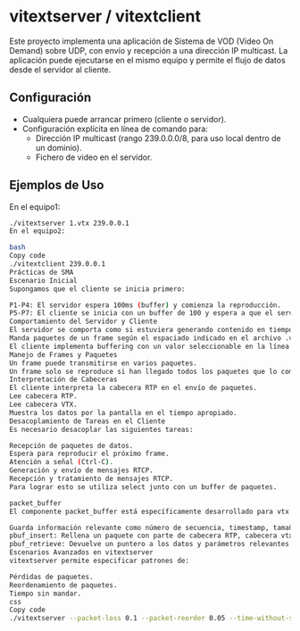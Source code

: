 # vitextserver / vitextclient

Este proyecto implementa una aplicación de Sistema de VOD (Video On Demand) sobre UDP, con envío y recepción a una dirección IP multicast. La aplicación puede ejecutarse en el mismo equipo y permite el flujo de datos desde el servidor al cliente.

## Configuración

- Cualquiera puede arrancar primero (cliente o servidor).
- Configuración explícita en línea de comando para:
  - Dirección IP multicast (rango 239.0.0.0/8, para uso local dentro de un dominio).
  - Fichero de video en el servidor.

## Ejemplos de Uso

En el equipo1:
```bash
./vitextserver 1.vtx 239.0.0.1
En el equipo2:

bash
Copy code
./vitextclient 239.0.0.1
Prácticas de SMA
Escenario Inicial
Supongamos que el cliente se inicia primero:

P1-P4: El servidor espera 100ms (buffer) y comienza la reproducción.
P5-P7: El cliente se inicia con un buffer de 100 y espera a que el servidor envíe datos.
Comportamiento del Servidor y Cliente
El servidor se comporta como si estuviera generando contenido en tiempo real.
Manda paquetes de un frame según el espaciado indicado en el archivo .vtx.
El cliente implementa buffering con un valor seleccionable en la línea de comandos.
Manejo de Frames y Paquetes
Un frame puede transmitirse en varios paquetes.
Un frame solo se reproduce si han llegado todos los paquetes que lo componen.
Interpretación de Cabeceras
El cliente interpreta la cabecera RTP en el envío de paquetes.
Lee cabecera RTP.
Lee cabecera VTX.
Muestra los datos por la pantalla en el tiempo apropiado.
Desacoplamiento de Tareas en el Cliente
Es necesario desacoplar las siguientes tareas:

Recepción de paquetes de datos.
Espera para reproducir el próximo frame.
Atención a señal (Ctrl-C).
Generación y envío de mensajes RTCP.
Recepción y tratamiento de mensajes RTCP.
Para lograr esto se utiliza select junto con un buffer de paquetes.

packet_buffer
El componente packet_buffer está específicamente desarrollado para vtx y:

Guarda información relevante como número de secuencia, timestamp, tamaño del frame, etc.
pbuf_insert: Rellena un paquete con parte de cabecera RTP, cabecera vtx y datos.
pbuf_retrieve: Devuelve un puntero a los datos y parámetros relevantes (RTP, vtx).
Escenarios Avanzados en vitextserver
vitextserver permite especificar patrones de:

Pérdidas de paquetes.
Reordenamiento de paquetes.
Tiempo sin mandar.
css
Copy code
./vitextserver --packet-loss 0.1 --packet-reorder 0.05 --time-without-s

